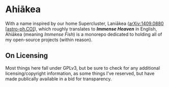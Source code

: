 # Ahiākea

With a name inspired by our home Supercluster, Laniākea ([arXiv:1409.0880 [astro-ph.CO]](https://arxiv.org/abs/1409.0880)), which roughly translates to ***Immense Heaven*** in English, Ahiākea (meaning *Immense Fish*) is a monorepo dedicated to holding all of my open-source projects (within reason).

## On Licensing

Most things here fall under GPLv3, but be sure to check for any additional licensing/copyright information, as some things I've reserved, but have made publically available in a bid for transparency.
